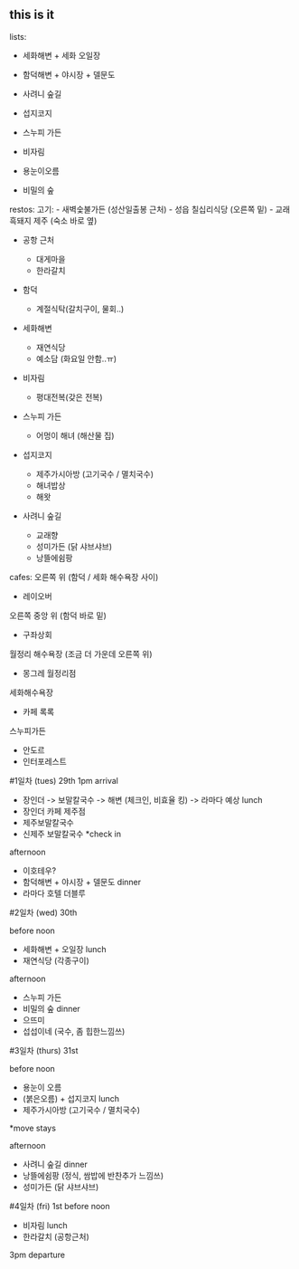## this is it
lists:
- 세화해변 + 세화 오일장
- 함덕해변 + 야시장 + 델문도

- 사려니 숲길

- 섭지코지

- 스누피 가든
- 비자림
- 용눈이오름
- 비밀의 숲

restos:
고기:
	- 새벽숯불가든 (성산일출봉 근처)
	- 성읍 칠십리식당 (오른쪽 밑)
	- 교래흑돼지 제주 (숙소 바로 옆)
	
- 공항 근처
	- 대게마을
	- 한라갈치

- 함덕
	- 계절식탁(갈치구이, 물회..)
	
- 세화해변
	- 재연식당
	- 예소담 (화요일 안함..ㅠ)
	
- 비자림
	- 평대전복(갖은 전복)

- 스누피 가든
	- 어멍이 해녀 (해산물 집)

- 섭지코지
	- 제주가시아방 (고기국수 / 멸치국수)
	- 해녀밥상
	- 해왓

- 사려니 숲길
 	- 교래향
	- 성미가든 (닭 샤브샤브)
	- 낭뜰에쉼팡

cafes:
오른쪽 위 (함덕 / 세화 해수욕장 사이) 
- 레이오버

오른쪽 중앙 위 (함덕 바로 밑)
- 구좌상회

월정리 해수욕장 (조금 더 가운데 오른쪽 위)
- 몽그레 월정리점

세화해수욕장
- 카페 록록

스누피가든
- 안도르
- 인터포레스트
	
#1일차 (tues) 29th
1pm arrival
- 장인더 -> 보말칼국수 -> 해변 (체크인, 비효율 킹) -> 라마다 예상
lunch
- 장인더 카페 제주점
- 제주보말칼국수
- 신제주 보말칼국수
*check in

afternoon
- 이호테우?
- 함덕해변 + 야시장 + 델문도
dinner
- 라마다 호텔 더블루

#2일차 (wed) 30th


before noon
- 세화해변 + 오일장
lunch
- 재연식당 (각종구이)

afternoon
- 스누피 가든
- 비밀의 숲
dinner
- 으뜨미
- 섭섭이네 (국수, 좀 힙한느낌쓰)

#3일차 (thurs) 31st

before noon
- 용눈이 오름
- (붉은오름) + 섭지코지
lunch
- 제주가시아방 (고기국수 / 멸치국수)

*move stays

afternoon
- 사려니 숲길
dinner
- 낭뜰에쉼팡 (정식, 쌈밥에 반찬추가 느낌쓰)
- 성미가든 (닭 샤브샤브)

#4일차 (fri) 1st
before noon
- 비자림
lunch
- 한라갈치 (공항근처)

3pm departure
